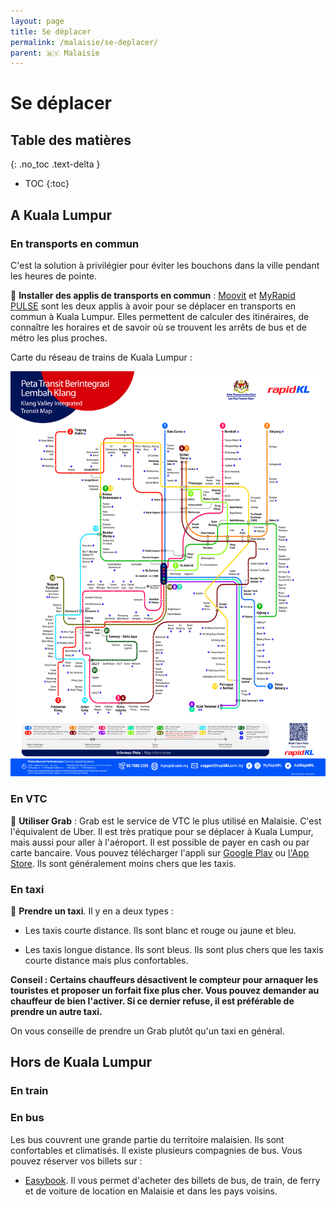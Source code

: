 ```yaml
---
layout: page
title: Se déplacer
permalink: /malaisie/se-deplacer/
parent: 🇲🇾 Malaisie
---
```


# Se déplacer

## Table des matières
{: .no_toc .text-delta }

- TOC
{:toc}

## A Kuala Lumpur

### En transports en commun

C'est la solution à privilégier pour éviter les bouchons dans la ville pendant les heures de pointe.

🚌 **Installer des applis de transports en commun** : [Moovit](https://moovitapp.com/) et [MyRapid PULSE](https://myrapid.com.my/pulse/mobile-app/) sont les deux applis à avoir pour se déplacer en transports en commun à Kuala Lumpur. Elles permettent de calculer des itinéraires, de connaître les horaires et de savoir où se trouvent les arrêts de bus et de métro les plus proches.

Carte du réseau de trains de Kuala Lumpur :

![Carte du réseau de transports en commun de Kuala Lumpur](/assets/images/malaisie/KL-carte-transports.webp)

### En VTC

🚗 **Utiliser Grab** : Grab est le service de VTC le plus utilisé en Malaisie. C'est l'équivalent de Uber. Il est très pratique pour se déplacer à Kuala Lumpur, mais aussi pour aller à l'aéroport. Il est possible de payer en cash ou par carte bancaire. Vous pouvez télécharger l'appli sur [Google Play](https://play.google.com/store/apps/details?id=com.grabtaxi.passenger&hl=fr&gl=US) ou [l'App Store](https://apps.apple.com/fr/app/grab-app/id647268330). Ils sont généralement moins chers que les taxis.                                  

### En taxi

🚕 **Prendre un taxi**. Il y en a deux types :

- Les taxis courte distance. Ils sont blanc et rouge ou jaune et bleu.

- Les taxis longue distance. Ils sont bleus. Ils sont plus chers que les taxis courte distance mais plus confortables.

**Conseil : Certains chauffeurs désactivent le compteur pour arnaquer les touristes et proposer un forfait fixe plus cher. Vous pouvez demander au chauffeur de bien l'activer. Si ce dernier refuse, il est préférable de prendre un autre taxi.**

On vous conseille de prendre un Grab plutôt qu'un taxi en général.

## Hors de Kuala Lumpur

### En train

### En bus

Les bus couvrent une grande partie du territoire malaisien. Ils sont confortables et climatisés. Il existe plusieurs compagnies de bus. Vous pouvez réserver vos billets sur :

- [Easybook](https://www.easybook.com/). Il vous permet d'acheter des billets de bus, de train, de ferry et de voiture de location en Malaisie et dans les pays voisins.